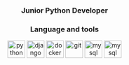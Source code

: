 <div id="header" align="center">
	<h3>Junior Python Developer</h3>
	<h3>Language and tools</h3>
	<img src="https://cdn.jsdelivr.net/gh/devicons/devicon/icons/python/python-original-wordmark.svg" title="python" width="40" height="40"/>
	<img src="https://cdn.jsdelivr.net/gh/devicons/devicon/icons/django/django-plain-wordmark.svg" title="django" width="40" height="40"/>
	<img src="https://cdn.jsdelivr.net/gh/devicons/devicon/icons/docker/docker-original-wordmark.svg" title="docker" width="40" height="40"/>
	<img src="https://cdn.jsdelivr.net/gh/devicons/devicon/icons/git/git-original-wordmark.svg" title="git" width="40" height="40"/>
	<img src="https://cdn.jsdelivr.net/gh/devicons/devicon/icons/mysql/mysql-plain-wordmark.svg" title="mysql" width="40" height="40"/>
	<img src="https://cdn.jsdelivr.net/gh/devicons/devicon/icons/postgresql/postgresql-plain-wordmark.svg" title="mysql" width="40" height="40"/>
          
          
          
          
          
        


<!--
**maxRakh/maxRakh** is a ✨ _special_ ✨ repository because its `README.md` (this file) appears on your GitHub profile.

Here are some ideas to get you started:
<h1>Hi there, I'm Maxim👋</h1>
- 🔭 I’m currently working on ...
- 🌱 I’m currently learning ...
- 👯 I’m looking to collaborate on ...
- 🤔 I’m looking for help with ...
- 💬 Ask me about ...
- 📫 How to reach me: ...
- 😄 Pronouns: ...
- ⚡ Fun fact: ...
-->
